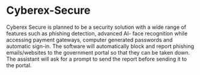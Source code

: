 # Cyberex-Secure
Cyberex Secure is planned to be a security solution with a wide range of features such as phishing detection, advanced  AI- face recognition while accessing payment gateways, computer generated passwords and automatic sign-in. The software will automatically block and report phishing emails/websites to the government portal so that they can be taken down. The assistant will ask for a prompt to send the report before sending it to the portal. 
